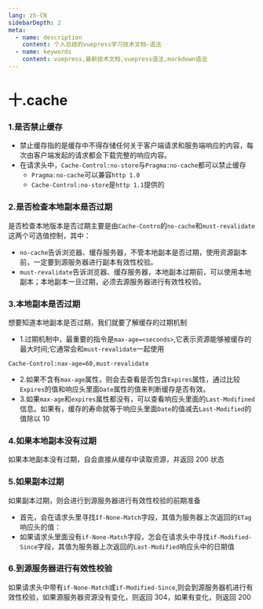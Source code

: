 ```yaml
---
lang: zh-CN
sidebarDepth: 2
meta:
  - name: description
    content: 个人总结的vuepress学习技术文档-语法
  - name: keywords
    content: vuepress,最新技术文档,vuepress语法,markdown语法
---
```


# 十.cache
### 1.是否禁止缓存

- 禁止缓存指的是缓存中不得存储任何关于客户端请求和服务端响应的内容，每次由客户端发起的请求都会下载完整的响应内容。
- 在请求头中，`Cache-Control:no-store`与`Pragma:no-cache`都可以禁止缓存
  - `Pragma:no-cache`可以兼容`http 1.0`
  - `Cache-Control:no-store`是`http 1.1`提供的

### 2.是否检查本地副本是否过期

是否检查本地版本是否过期主要是由`Cache-Contro`的`no-cache`和`must-revalidate`这两个可选值控制，其中：

- `no-cache`告诉浏览器、缓存服务器，不管本地副本是否过期，使用资源副本前，一定要到源服务器进行副本有效性校验。
- `must-revalidate`告诉浏览器、缓存服务器，本地副本过期前，可以使用本地副本；本地副本一旦过期，必须去源服务器进行有效性校验。

### 3.本地副本是否过期

想要知道本地副本是否过期，我们就要了解缓存的过期机制

- 1.过期机制中，最重要的指令是`max-age=<seconds>`,它表示资源能够被缓存的最大时间;它通常会和`must-revalidate`一起使用

```
Cache-Control:nax-age=60,must-revalidate
```

- 2.如果不含有`max-age`属性，则会去查看是否包含`Expires`属性，通过比较`Expires`的值和响应头里面`Date`属性的值来判断缓存是否有效。
- 3.如果`max-age`和`expires`属性都没有，可以查看响应头里面的`Last-Modifined`信息。如果有，缓存的寿命就等于响应头里面`Date`的值减去`Last-Modified`的值除以 10

### 4.如果本地副本没有过期

如果本地副本没有过期，自会直接从缓存中读取资源，并返回 200 状态

### 5.如果副本过期

如果副本过期，则会进行到源服务器进行有效性校验的前期准备

- 首先，会在请求头里寻找`If-None-Match`字段，其值为服务器上次返回的`ETag`响应头的值：
- 如果请求头里面没有`if-None-Match`字段，怎会在请求头中寻找`if-Modified-Since`字段，其值为服务器上次返回的`Last-Modified`响应头中的日期值

### 6.到源服务器进行有效性校验

如果请求头中带有`if-None-Match`或`if-Modified-Since`,则会到源服务器机进行有效性校验，如果源服务器资源没有变化，则返回 304，如果有变化，则返回 200
